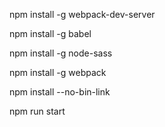npm install -g webpack-dev-server

npm install -g babel

npm install -g node-sass

npm install -g webpack

npm install --no-bin-link

npm run start